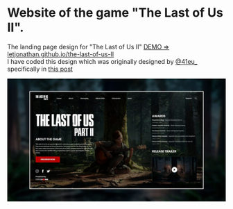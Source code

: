 # Website of the game "The Last of Us II".
The landing page design for "The Last of Us II" [DEMO => letjonathan.github.io/the-last-of-us-II](https://letjonathan.github.io/the-last-of-us-II)  
I have coded this design which was originally designed by [@41eu_](https://www.instagram.com/41eu_/) specifically in [this post](https://www.instagram.com/p/B-w2sLdDs1u/)

![](./img/thumnail.jpg)
